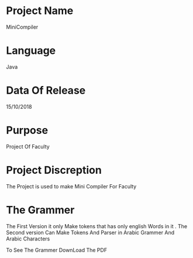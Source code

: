 # Project Name
MiniCompiler

# Language
Java

# Data Of Release 
15/10/2018

# Purpose
Project Of Faculty

# Project Discreption 
The Project is used to make Mini Compiler For Faculty

# The Grammer
The First Version it only Make tokens that has only english Words in it .
The Second version Can Make Tokens And Parser in Arabic Grammer And Arabic Characters

To See The Grammer DownLoad The PDF
